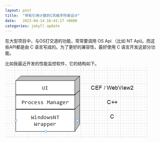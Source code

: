 ```yaml
---
layout: post
title:  "带有引用计数的C风格字符串设计"
date:   2023-04-14 16:41:17 +0800
categories: jekyll update
---
```


在大型项目中，与OS打交道的功能，常常要调用 OS Api （比如 NT Api)。而这些API都是由 C 语言写成的。为了更好的兼容性，最好使用 C 语言开发这部分功能。


比如我最近开发的性能监控软件，它的结构如下。
![structure](/assets/c-style-string-with-ref-counting/structure.png)

